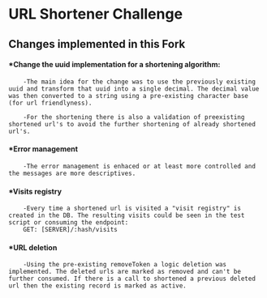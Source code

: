 # URL Shortener Challenge

## Changes implemented in this Fork

#### *Change the uuid implementation for a shortening algorithm:
        -The main idea for the change was to use the previously existing uuid and transform that uuid into a single decimal. The decimal value was then converted to a string using a pre-existing character base (for url friendlyness).

        -For the shortening there is also a validation of preexisting shortened url's to avoid the further shortening of already shortened url's.

#### *Error management
        -The error management is enhaced or at least more controlled and the messages are more descriptives.

#### *Visits registry
        -Every time a shortened url is visited a "visit registry" is created in the DB. The resulting visits could be seen in the test script or consuming the endpoint:
        GET: [SERVER]/:hash/visits

#### *URL deletion
        -Using the pre-existing removeToken a logic deletion was implemented. The deleted urls are marked as removed and can't be further consumed. If there is a call to shortened a previous deleted url then the existing record is marked as active.

